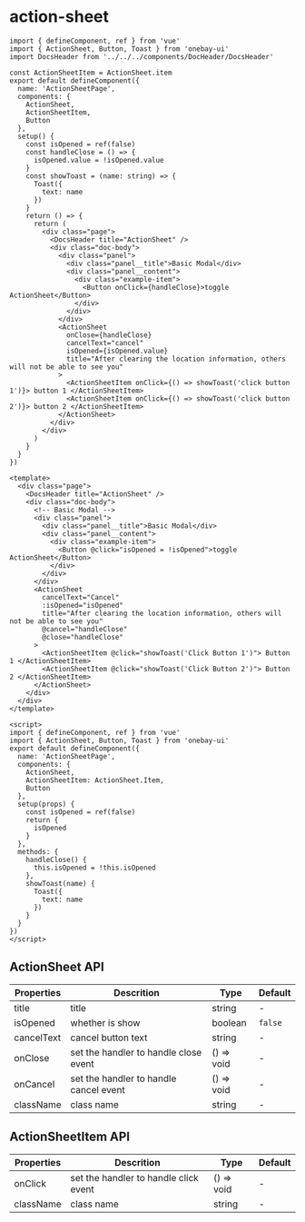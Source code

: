 # action-sheet 

<DemoView />
<BackToTop />

<div class="code-box code-vue-active">
<div class="code-tabs"></div>

```tsx
import { defineComponent, ref } from 'vue'
import { ActionSheet, Button, Toast } from 'onebay-ui'
import DocsHeader from '../../../components/DocHeader/DocsHeader'

const ActionSheetItem = ActionSheet.item
export default defineComponent({
  name: 'ActionSheetPage',
  components: {
    ActionSheet,
    ActionSheetItem,
    Button
  },
  setup() {
    const isOpened = ref(false)
    const handleClose = () => {
      isOpened.value = !isOpened.value
    }
    const showToast = (name: string) => {
      Toast({
        text: name
      })
    }
    return () => {
      return (
        <div class="page">
          <DocsHeader title="ActionSheet" />
          <div class="doc-body">
            <div class="panel">
              <div class="panel__title">Basic Modal</div>
              <div class="panel__content">
                <div class="example-item">
                  <Button onClick={handleClose}>toggle ActionSheet</Button>
                </div>
              </div>
            </div>
            <ActionSheet
              onClose={handleClose}
              cancelText="cancel"
              isOpened={isOpened.value}
              title="After clearing the location information, others will not be able to see you"
            >
              <ActionSheetItem onClick={() => showToast('click button 1')}> button 1 </ActionSheetItem>
              <ActionSheetItem onClick={() => showToast('click button 2')}> button 2 </ActionSheetItem>
            </ActionSheet>
          </div>
        </div>
      )
    }
  }
})

```

```vue
<template>
  <div class="page">
    <DocsHeader title="ActionSheet" />
    <div class="doc-body">
      <!-- Basic Modal -->
      <div class="panel">
        <div class="panel__title">Basic Modal</div>
        <div class="panel__content">
          <div class="example-item">
            <Button @click="isOpened = !isOpened">toggle ActionSheet</Button>
          </div>
        </div>
      </div>
      <ActionSheet
        cancelText="Cancel"
        :isOpened="isOpened"
        title="After clearing the location information, others will not be able to see you"
        @cancel="handleClose"
        @close="handleClose"
      >
        <ActionSheetItem @click="showToast('Click Button 1')"> Button 1 </ActionSheetItem>
        <ActionSheetItem @click="showToast('Click Button 2')"> Button 2 </ActionSheetItem>
      </ActionSheet>
    </div>
  </div>
</template>

<script>
import { defineComponent, ref } from 'vue'
import { ActionSheet, Button, Toast } from 'onebay-ui'
export default defineComponent({
  name: 'ActionSheetPage',
  components: {
    ActionSheet,
    ActionSheetItem: ActionSheet.Item,
    Button
  },
  setup(props) {
    const isOpened = ref(false)
    return {
      isOpened
    }
  },
  methods: {
    handleClose() {
      this.isOpened = !this.isOpened
    },
    showToast(name) {
      Toast({
        text: name
      })
    }
  }
})
</script>
```

</div> 

## ActionSheet API

| Properties | Descrition                             | Type       | Default |
| ---------- | -------------------------------------- | ---------- | ------- |
| title      | title                                  | string     | -       |
| isOpened   | whether is show                        | boolean    | `false`   |
| cancelText | cancel button text                     | string     | -       |
| onClose    | set the handler to handle close event  | () => void | -       |
| onCancel   | set the handler to handle cancel event | () => void | -       |
| className  | class name                             | string     | -       |


## ActionSheetItem API

| Properties | Descrition                            | Type       | Default |
| ---------- | ------------------------------------- | ---------- | ------- |
| onClick    | set the handler to handle click event | () => void | -       |
| className  | class name                            | string     | -       |

